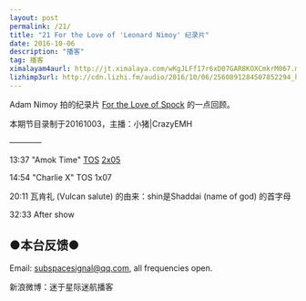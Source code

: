 ```yaml
---
layout: post
permalink: /21/
title: "21 For the Love of 'Leonard Nimoy' 纪录片"
date: 2016-10-06
description: "播客"
tag: 播客 
ximalayam4aurl: http://jt.ximalaya.com/wKgJLFf17r6xD07GAR8KOXCmkrM067.m4a?channel=rss&album_id=3135361&track_id=22724367&uid=6418191&jt=http://audio.xmcdn.com/group20/M07/57/D5/wKgJLFf17r6xD07GAR8KOXCmkrM067.m4a
lizhimp3url: http://cdn.lizhi.fm/audio/2016/10/06/2560891284507852294_hd.mp3
---   
```


Adam Nimoy 拍的纪录片 [For the Love of Spock](http://fortheloveofspock.com/) 的一点回顾。

本期节目录制于20161003，主播：小猪\|CrazyEMH

————

13:37 &quot;Amok Time&quot;  [TOS](http://memory-alpha.wikia.com/wiki/TOS) [2x05](http://memory-alpha.wikia.com/wiki/TOS_Season_2)

14:54 &quot;Charlie X&quot; TOS 1x07

20:11 瓦肯礼 (Vulcan salute) 的由来：shin是Shaddai (name of god) 的首字母

32:33 After show

## ●本台反馈●

Email: [subspacesignal@qq.com](mailto:subspacesignal@qq.com), all frequencies open.

新浪微博：迷于星际迷航播客